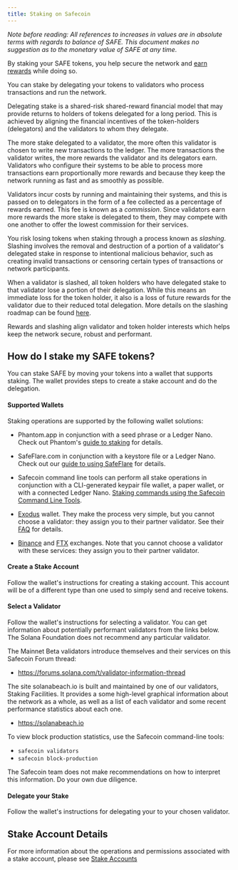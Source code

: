 ```yaml
---
title: Staking on Safecoin
---
```


_Note before reading: All references to increases in values are in absolute
terms with regards to balance of SAFE.
This document makes no suggestion as to the monetary value of SAFE at any time._

By staking your SAFE tokens, you help secure the network and
[earn rewards](implemented-proposals/staking-rewards.md) while doing so.

You can stake by delegating your tokens to validators who process transactions and run the network.

Delegating stake is a shared-risk shared-reward financial model that may provide
returns to holders of tokens delegated for a long period.
This is achieved by aligning the financial incentives of the token-holders
(delegators) and the validators to whom they delegate.

The more stake delegated to a validator, the more often this validator
is chosen to write new transactions to the ledger. The more transactions
the validator writes, the more rewards the validator and its delegators earn.
Validators who configure their systems to be able to process more transactions
earn proportionally more rewards and
because they keep the network running as fast and as smoothly as possible.

Validators incur costs by running and maintaining their systems, and this is
passed on to delegators in the form of a fee collected as a percentage of
rewards earned. This fee is known as a _commission_. Since validators earn more
rewards the more stake is delegated to them, they may compete with one another
to offer the lowest commission for their services.

You risk losing tokens when staking through a process known as
_slashing_. Slashing involves the removal and destruction of a portion of a
validator's delegated stake in response to intentional malicious behavior,
such as creating invalid transactions or censoring certain types of transactions
or network participants.

When a validator is slashed, all token holders who have delegated stake to that
validator lose a portion of their delegation. While this means an immediate
loss for the token holder, it also is a loss of future rewards for the validator
due to their reduced total delegation. More details on the slashing roadmap can
be found
[here](proposals/optimistic-confirmation-and-slashing.md#slashing-roadmap).

Rewards and slashing align validator and token holder interests which helps keep the network
secure, robust and performant.


## How do I stake my SAFE tokens?

You can stake SAFE by moving your tokens
into a wallet that supports staking.   The wallet provides steps to create a stake account
and do the delegation.

#### Supported Wallets

Staking operations are supported by the following wallet solutions:

- Phantom.app in conjunction with a seed phrase or a Ledger Nano.
  Check out Phantom's [guide to staking](https://phantom.app/blog/solana-staking-in-just-3-clicks) for details.

- SafeFlare.com in conjunction with a keystore file or a Ledger Nano.
  Check out our [guide to using SafeFlare](wallet-guide/solflare.md) for details.

- Safecoin command line tools can perform all stake operations in conjunction
  with a CLI-generated keypair file wallet, a paper wallet, or with a connected
  Ledger Nano.
  [Staking commands using the Safecoin Command Line Tools](cli/delegate-stake.md).

 - [Exodus](https://www.exodus.com/) wallet. They make the process very simple,
 but you cannot choose a validator: they assign you to their partner validator.
 See their [FAQ](https://support.exodus.com/article/1551-solana-staking-faq)
 for details.

 - [Binance](https://www.binance.com/) and [FTX](https://ftx.com/) exchanges.
 Note that you cannot choose a validator with these services: they assign you
 to their partner validator.

#### Create a Stake Account

Follow the wallet's instructions for creating a staking account.  This account
will be of a different type than one used to simply send and receive tokens.

#### Select a Validator

Follow the wallet's instructions for selecting a validator.  You can get
information about potentially performant validators from the links below.
The Solana Foundation does not recommend any particular validator.

The Mainnet Beta validators introduce themselves and their services on this
Safecoin Forum thread:

- https://forums.solana.com/t/validator-information-thread

The site solanabeach.io is built and maintained by one of our validators,
Staking Facilities. It provides a some high-level graphical information about
the network as a whole, as well as a list of each validator and some recent
performance statistics about each one.

- https://solanabeach.io

To view block production statistics, use the Safecoin command-line tools:

- `safecoin validators`
- `safecoin block-production`

The Safecoin team does not make recommendations on how to interpret this
information. Do your own due diligence.

#### Delegate your Stake

Follow the wallet's instructions for delegating your to your chosen validator.

## Stake Account Details

For more information about the operations and permissions associated with a
stake account, please see [Stake Accounts](staking/stake-accounts.md)
